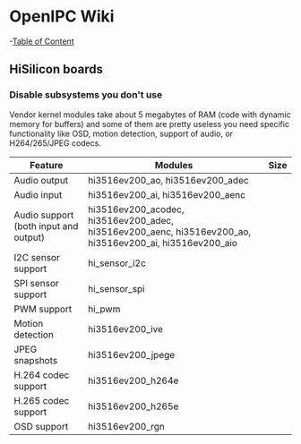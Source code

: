 # OpenIPC Wiki
-[Table of Content](../index.md)

HiSilicon boards
----------------

### Disable subsystems you don't use

Vendor kernel modules take about 5 megabytes of RAM (code with dynamic memory
for buffers) and some of them are pretty useless you need specific functionality
like OSD, motion detection, support of audio, or H264/265/JPEG codecs.

| Feature                               | Modules                                                                                                 | Size |
|---------------------------------------|---------------------------------------------------------------------------------------------------------|------|
| Audio output                          | hi3516ev200_ao, hi3516ev200_adec                                                                        |      |
| Audio input                           | hi3516ev200_ai, hi3516ev200_aenc                                                                        |      |
| Audio support (both input and output) | hi3516ev200_acodec, hi3516ev200_adec, hi3516ev200_aenc, hi3516ev200_ao, hi3516ev200_ai, hi3516ev200_aio |      |
| I2C sensor support                    | hi_sensor_i2c                                                                                           |      |
| SPI sensor support                    | hi_sensor_spi                                                                                           |      |
| PWM support                           | hi_pwm                                                                                                  |      |
| Motion detection                      | hi3516ev200_ive                                                                                         |      |
| JPEG snapshots                        | hi3516ev200_jpege                                                                                       |      |
| H.264 codec support                   | hi3516ev200_h264e                                                                                       |      |
| H.265 codec support                   | hi3516ev200_h265e                                                                                       |      |
| OSD support                           | hi3516ev200_rgn                                                                                         |      |
